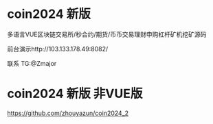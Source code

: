 # coin2024 新版
多语言VUE区块链交易所/秒合约/期货/币币交易理财申购杠杆矿机挖矿源码

前台演示http://103.133.178.49:8082/

联系 TG:@Zmajor

# coin2024 新版 非VUE版
https://github.com/zhouyazun/coin2024_2
